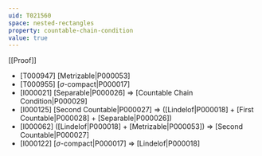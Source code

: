 ```yaml
---
uid: T021560
space: nested-rectangles
property: countable-chain-condition
value: true
---
```

[[Proof]]

* [T000947] [Metrizable|P000053]
* [T000955] [$\sigma$-compact|P000017]
* [I000021] [Separable|P000026] => [Countable Chain Condition|P000029]
* [I000125] [Second Countable|P000027] => ([Lindelof|P000018] + [First Countable|P000028] + [Separable|P000026])
* [I000062] ([Lindelof|P000018] + [Metrizable|P000053]) => [Second Countable|P000027]
* [I000122] [$\sigma$-compact|P000017] => [Lindelof|P000018]


